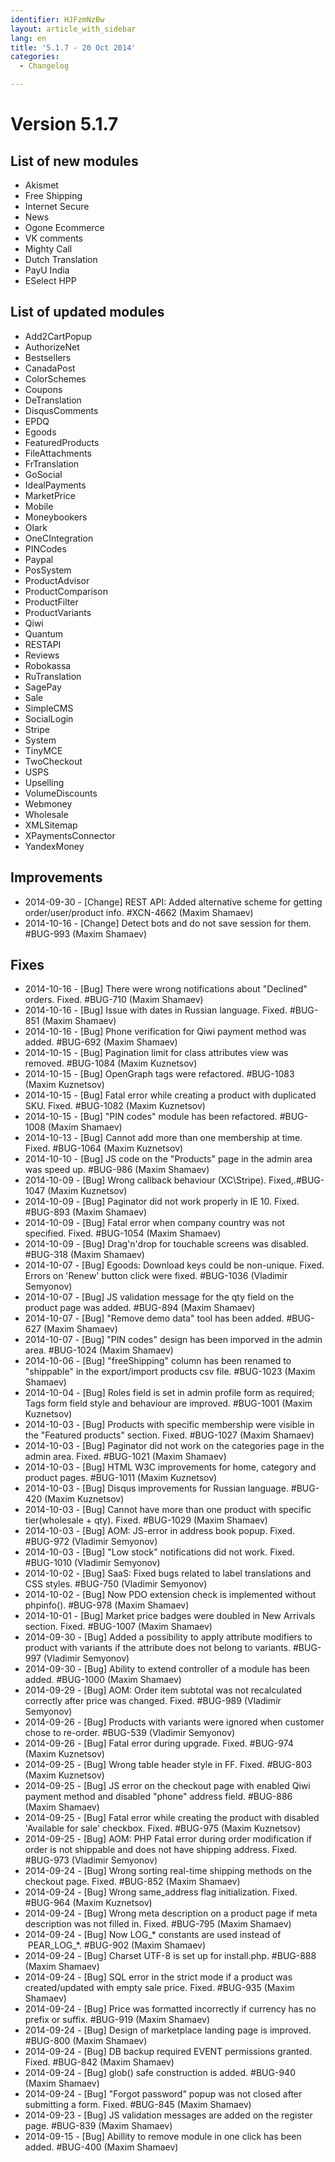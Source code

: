```yaml
---
identifier: HJFzmNzBw
layout: article_with_sidebar
lang: en
title: '5.1.7 - 20 Oct 2014'
categories:
  - Changelog

---
```



# Version 5.1.7

## List of new modules

*   Akismet
*   Free Shipping
*   Internet Secure
*   News
*   Ogone Ecommerce
*   VK comments
*   Mighty Call
*   Dutch Translation
*   PayU India
*   ESelect HPP

## List of updated modules

*   Add2CartPopup
*   AuthorizeNet
*   Bestsellers
*   CanadaPost
*   ColorSchemes
*   Coupons
*   DeTranslation
*   DisqusComments
*   EPDQ
*   Egoods
*   FeaturedProducts
*   FileAttachments
*   FrTranslation
*   GoSocial
*   IdealPayments
*   MarketPrice
*   Mobile
*   Moneybookers
*   Olark
*   OneCIntegration
*   PINCodes
*   Paypal
*   PosSystem
*   ProductAdvisor
*   ProductComparison
*   ProductFilter
*   ProductVariants
*   Qiwi
*   Quantum
*   RESTAPI
*   Reviews
*   Robokassa
*   RuTranslation
*   SagePay
*   Sale
*   SimpleCMS
*   SocialLogin
*   Stripe
*   System
*   TinyMCE
*   TwoCheckout
*   USPS
*   Upselling
*   VolumeDiscounts
*   Webmoney
*   Wholesale
*   XMLSitemap
*   XPaymentsConnector
*   YandexMoney

## Improvements

*   2014-09-30 - [Change] REST API: Added alternative scheme for getting order/user/product info. #XCN-4662 (Maxim Shamaev)
*   2014-10-16 - [Change] Detect bots and do not save session for them. #BUG-993 (Maxim Shamaev)

## Fixes

*   2014-10-16 - [Bug] There were wrong notifications about "Declined" orders. Fixed. #BUG-710 (Maxim Shamaev)
*   2014-10-16 - [Bug] Issue with dates in Russian language. Fixed. #BUG-851 (Maxim Shamaev)
*   2014-10-16 - [Bug] Phone verification for Qiwi payment method was added. #BUG-692 (Maxim Shamaev)
*   2014-10-15 - [Bug] Pagination limit for class attributes view was removed. #BUG-1084 (Maxim Kuznetsov)
*   2014-10-15 - [Bug] OpenGraph tags were refactored. #BUG-1083 (Maxim Kuznetsov)
*   2014-10-15 - [Bug] Fatal error while creating a product with duplicated SKU. Fixed. #BUG-1082 (Maxim Kuznetsov)
*   2014-10-15 - [Bug] "PIN codes" module has been refactored. #BUG-1008 (Maxim Shamaev)
*   2014-10-13 - [Bug] Cannot add more than one membership at time. Fixed. #BUG-1064 (Maxim Kuznetsov)
*   2014-10-10 - [Bug] JS code on the "Products" page in the admin area was speed up. #BUG-986 (Maxim Shamaev)
*   2014-10-09 - [Bug] Wrong callback behaviour (XC\Stripe). Fixed,.#BUG-1047 (Maxim Kuznetsov)
*   2014-10-09 - [Bug] Paginator did not work properly in IE 10\. Fixed. #BUG-893 (Maxim Shamaev)
*   2014-10-09 - [Bug] Fatal error when company country was not specified. Fixed. #BUG-1054 (Maxim Shamaev)
*   2014-10-09 - [Bug] Drag'n'drop for touchable screens was disabled. #BUG-318 (Maxim Shamaev)
*   2014-10-07 - [Bug] Egoods: Download keys could be non-unique. Fixed. Errors on 'Renew' button click were fixed. #BUG-1036 (Vladimir Semyonov)
*   2014-10-07 - [Bug] JS validation message for the qty field on the product page was added. #BUG-894 (Maxim Shamaev)
*   2014-10-07 - [Bug] "Remove demo data" tool has been added. #BUG-627 (Maxim Shamaev)
*   2014-10-07 - [Bug] "PIN codes" design has been imporved in the admin area. #BUG-1024 (Maxim Shamaev)
*   2014-10-06 - [Bug] "freeShipping" column has been renamed to "shippable" in the export/import products csv file. #BUG-1023 (Maxim Shamaev)
*   2014-10-04 - [Bug] Roles field is set in admin profile form as required; Tags form field style and behaviour are improved. #BUG-1001 (Maxim Kuznetsov)
*   2014-10-03 - [Bug] Products with specific membership were visible in the "Featured products" section. Fixed. #BUG-1027 (Maxim Shamaev)
*   2014-10-03 - [Bug] Paginator did not work on the categories page in the admin area. Fixed. #BUG-1021 (Maxim Shamaev)
*   2014-10-03 - [Bug] HTML W3C improvements for home, category and product pages. #BUG-1011 (Maxim Kuznetsov)
*   2014-10-03 - [Bug] Disqus improvements for Russian language. #BUG-420 (Maxim Kuznetsov)
*   2014-10-03 - [Bug] Cannot have more than one product with specific tier(wholesale + qty). Fixed. #BUG-1029 (Maxim Shamaev)
*   2014-10-03 - [Bug] AOM: JS-error in address book popup. Fixed. #BUG-972 (Vladimir Semyonov)
*   2014-10-03 - [Bug] "Low stock" notifications did not work. Fixed. #BUG-1010 (Vladimir Semyonov)
*   2014-10-02 - [Bug] SaaS: Fixed bugs related to label translations and CSS styles. #BUG-750 (Vladimir Semyonov)
*   2014-10-02 - [Bug] Now PDO extension check is implemented without phpinfo(). #BUG-978 (Maxim Shamaev)
*   2014-10-01 - [Bug] Market price badges were doubled in New Arrivals section. Fixed. #BUG-1007 (Maxim Shamaev)
*   2014-09-30 - [Bug] Added a possibility to apply attribute modifiers to product with variants if the attribute does not belong to variants. #BUG-997 (Vladimir Semyonov)
*   2014-09-30 - [Bug] Ability to extend controller of a module has been added. #BUG-1000 (Maxim Shamaev)
*   2014-09-29 - [Bug] AOM: Order item subtotal was not recalculated correctly after price was changed. Fixed. #BUG-989 (Vladimir Semyonov)
*   2014-09-26 - [Bug] Products with variants were ignored when customer chose to re-order. #BUG-539 (Vladimir Semyonov)
*   2014-09-26 - [Bug] Fatal error during upgrade. Fixed. #BUG-974 (Maxim Kuznetsov)
*   2014-09-25 - [Bug] Wrong table header style in FF. Fixed. #BUG-803 (Maxim Kuznetsov)
*   2014-09-25 - [Bug] JS error on the checkout page with enabled Qiwi payment method and disabled "phone" address field. #BUG-886 (Maxim Shamaev)
*   2014-09-25 - [Bug] Fatal error while creating the product with disabled 'Available for sale' checkbox. Fixed. #BUG-975 (Maxim Kuznetsov)
*   2014-09-25 - [Bug] AOM: PHP Fatal error during order modification if order is not shippable and does not have shipping address. Fixed. #BUG-973 (Vladimir Semyonov)
*   2014-09-24 - [Bug] Wrong sorting real-time shipping methods on the checkout page. Fixed. #BUG-852 (Maxim Shamaev)
*   2014-09-24 - [Bug] Wrong same_address flag initialization. Fixed. #BUG-964 (Maxim Kuznetsov)
*   2014-09-24 - [Bug] Wrong meta description on a product page if meta description was not filled in. Fixed. #BUG-795 (Maxim Shamaev)
*   2014-09-24 - [Bug] Now LOG_* constants are used instead of  PEAR_LOG_*. #BUG-902 (Maxim Shamaev)
*   2014-09-24 - [Bug] Charset UTF-8 is set up for install.php. #BUG-888 (Maxim Shamaev)
*   2014-09-24 - [Bug] SQL error in the strict mode if a product was created/updated with empty sale price. Fixed. #BUG-935 (Maxim Shamaev)
*   2014-09-24 - [Bug] Price was formatted incorrectly if currency has no prefix or suffix. #BUG-919 (Maxim Shamaev)
*   2014-09-24 - [Bug] Design of marketplace landing page is improved. #BUG-800 (Maxim Shamaev)
*   2014-09-24 - [Bug] DB backup required EVENT permissions granted. Fixed. #BUG-842 (Maxim Shamaev)
*   2014-09-24 - [Bug] glob() safe construction is added. #BUG-940 (Maxim Shamaev)
*   2014-09-24 - [Bug] "Forgot password" popup was not closed after submitting a form. Fixed. #BUG-845 (Maxim Shamaev)
*   2014-09-23 - [Bug] JS validation messages are added on the register page. #BUG-839 (Maxim Shamaev)
*   2014-09-15 - [Bug] Abillity to remove module in one click has been added. #BUG-400 (Maxim Shamaev)